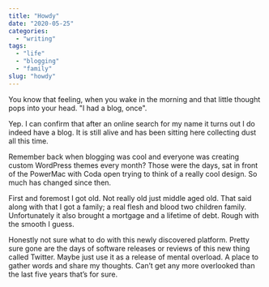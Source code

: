 ```yaml
---
title: "Howdy"
date: "2020-05-25"
categories:
  - "writing"
tags:
  - "life"
  - "blogging"
  - "family"
slug: "howdy"
---
```


You know that feeling, when you wake in the morning and that little thought pops into your head. "I had a blog, once".

Yep. I can confirm that after an online search for my name it turns out I do indeed have a blog. It is still alive and has been sitting here collecting dust all this time.

Remember back when blogging was cool and everyone was creating custom WordPress themes every month? Those were the days, sat in front of the PowerMac with Coda open trying to think of a really cool design. So much has changed since then.

First and foremost I got old. Not really old just middle aged old. That said along with that I got a family; a real flesh and blood two children family. Unfortunately it also brought a mortgage and a lifetime of debt. Rough with the smooth I guess.

Honestly not sure what to do with this newly discovered platform. Pretty sure gone are the days of software releases or reviews of this new thing called Twitter. Maybe just use it as a release of mental overload. A place to gather words and share my thoughts. Can’t get any more overlooked than the last five years that’s for sure.
